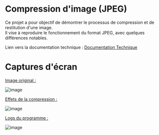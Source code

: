 # Compression d'image (JPEG)

Ce projet a pour objectif de démontrer le processus de compression et de restitution d'une image.<br>
Il vise à reproduire le fonctionnement du format JPEG, avec quelques différences notables.

Lien vers la documentation technique : [Documentation Technique](https://docs.google.com/document/d/1eO6T6d_AY3vQ8w9KEwIuldRbvivYMZ0a5jS3wjoaJx8/edit?usp=sharing)

# Captures d'écran

<u>Image original :</u><br>

![image](https://github.com/user-attachments/assets/429f6c28-1dd1-4189-9f3f-5f91ce0b4482)

<u>Effets de la compression :</u><br>

![image](https://github.com/user-attachments/assets/6b2c6180-0568-4cc2-a23d-7ff6cf41adbb)

<u>Logs du programme :</u><br>

![image](https://github.com/user-attachments/assets/6c7ea9a0-0181-496a-86f4-0c108a8a5722)
